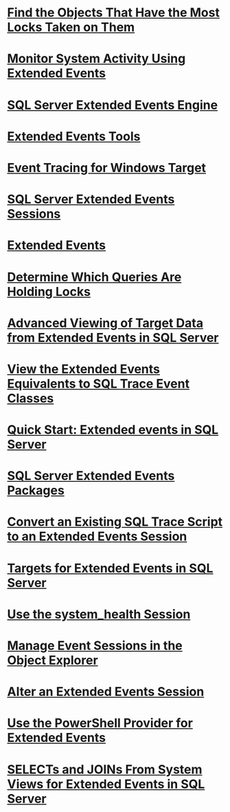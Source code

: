 # [Find the Objects That Have the Most Locks Taken on Them](find-the-objects-that-have-the-most-locks-taken-on-them.md)
# [Monitor System Activity Using Extended Events](monitor-system-activity-using-extended-events.md)
# [SQL Server Extended Events Engine](sql-server-extended-events-engine.md)
# [Extended Events Tools](extended-events-tools.md)
# [Event Tracing for Windows Target](event-tracing-for-windows-target.md)
# [SQL Server Extended Events Sessions](sql-server-extended-events-sessions.md)
# [Extended Events](extended-events.md)
# [Determine Which Queries Are Holding Locks](determine-which-queries-are-holding-locks.md)
# [Advanced Viewing of Target Data from Extended Events in SQL Server](advanced-viewing-of-target-data-from-extended-events-in-sql-server.md)
# [View the Extended Events Equivalents to SQL Trace Event Classes](view-the-extended-events-equivalents-to-sql-trace-event-classes.md)
# [Quick Start: Extended events in SQL Server](quick-start-extended-events-in-sql-server.md)
# [SQL Server Extended Events Packages](sql-server-extended-events-packages.md)
# [Convert an Existing SQL Trace Script to an Extended Events Session](convert-an-existing-sql-trace-script-to-an-extended-events-session.md)
# [Targets for Extended Events in SQL Server](targets-for-extended-events-in-sql-server.md)
# [Use the system_health Session](use-the-system-health-session.md)
# [Manage Event Sessions in the Object Explorer](manage-event-sessions-in-the-object-explorer.md)
# [Alter an Extended Events Session](alter-an-extended-events-session.md)
# [Use the PowerShell Provider for Extended Events](use-the-powershell-provider-for-extended-events.md)
# [SELECTs and JOINs From System Views for Extended Events in SQL Server](selects-and-joins-from-system-views-for-extended-events-in-sql-server.md)
